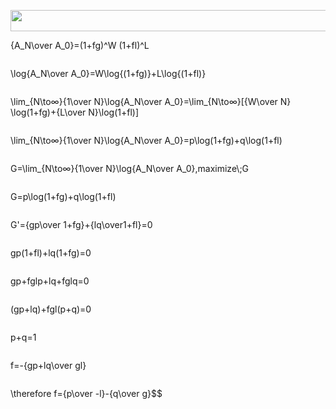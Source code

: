 <p align="center"><img src="/tex/ba16169a0a9aa9d373fd7bc7cf18560e.svg?invert_in_darkmode&sanitize=true" align=middle width=2272.4706064499997pt height=33.62942055pt/></p>{A_N\over A_0}=(1+fg)^W (1+fl)^L<p align="center"><img src="/tex/2f45ce9cfb3e7466f009b7e19e5e3b8d.svg?invert_in_darkmode&sanitize=true" align=middle width=0.0pt height=0.0pt/></p>\log{A_N\over A_0}=W\log{⁡(1+fg)}+L\log⁡{(1+fl)}<p align="center"><img src="/tex/2f45ce9cfb3e7466f009b7e19e5e3b8d.svg?invert_in_darkmode&sanitize=true" align=middle width=0.0pt height=0.0pt/></p>\lim_{N\to∞}{1\over N}\log{A_N\over A_0}=\lim_{N\to∞}[{W\over N}⁡⁡\log⁡(1+fg)+{L\over N}\log⁡(1+fl)]<p align="center"><img src="/tex/2f45ce9cfb3e7466f009b7e19e5e3b8d.svg?invert_in_darkmode&sanitize=true" align=middle width=0.0pt height=0.0pt/></p>\lim_{N\to∞}{1\over N}\log{A_N\over A_0}=p\log⁡(1+fg)+q\log⁡(1+fl)<p align="center"><img src="/tex/2f45ce9cfb3e7466f009b7e19e5e3b8d.svg?invert_in_darkmode&sanitize=true" align=middle width=0.0pt height=0.0pt/></p>G=\lim_{N\to∞}{1\over N}\log{A_N\over A_0},maximize\;G<p align="center"><img src="/tex/2f45ce9cfb3e7466f009b7e19e5e3b8d.svg?invert_in_darkmode&sanitize=true" align=middle width=0.0pt height=0.0pt/></p>G=p\log⁡(1+fg)+q\log⁡(1+fl)<p align="center"><img src="/tex/2f45ce9cfb3e7466f009b7e19e5e3b8d.svg?invert_in_darkmode&sanitize=true" align=middle width=0.0pt height=0.0pt/></p>G'={gp\over 1+fg}+{lq\over1+fl}=0<p align="center"><img src="/tex/2f45ce9cfb3e7466f009b7e19e5e3b8d.svg?invert_in_darkmode&sanitize=true" align=middle width=0.0pt height=0.0pt/></p>gp(1+fl)+lq(1+fg)=0<p align="center"><img src="/tex/2f45ce9cfb3e7466f009b7e19e5e3b8d.svg?invert_in_darkmode&sanitize=true" align=middle width=0.0pt height=0.0pt/></p>gp+fglp+lq+fglq=0<p align="center"><img src="/tex/2f45ce9cfb3e7466f009b7e19e5e3b8d.svg?invert_in_darkmode&sanitize=true" align=middle width=0.0pt height=0.0pt/></p>(gp+lq)+fgl(p+q)=0<p align="center"><img src="/tex/2f45ce9cfb3e7466f009b7e19e5e3b8d.svg?invert_in_darkmode&sanitize=true" align=middle width=0.0pt height=0.0pt/></p>p+q=1<p align="center"><img src="/tex/2f45ce9cfb3e7466f009b7e19e5e3b8d.svg?invert_in_darkmode&sanitize=true" align=middle width=0.0pt height=0.0pt/></p>f=-{gp+lq\over gl}<p align="center"><img src="/tex/2f45ce9cfb3e7466f009b7e19e5e3b8d.svg?invert_in_darkmode&sanitize=true" align=middle width=0.0pt height=0.0pt/></p>\therefore f={p\over -l}-{q\over g}$$
